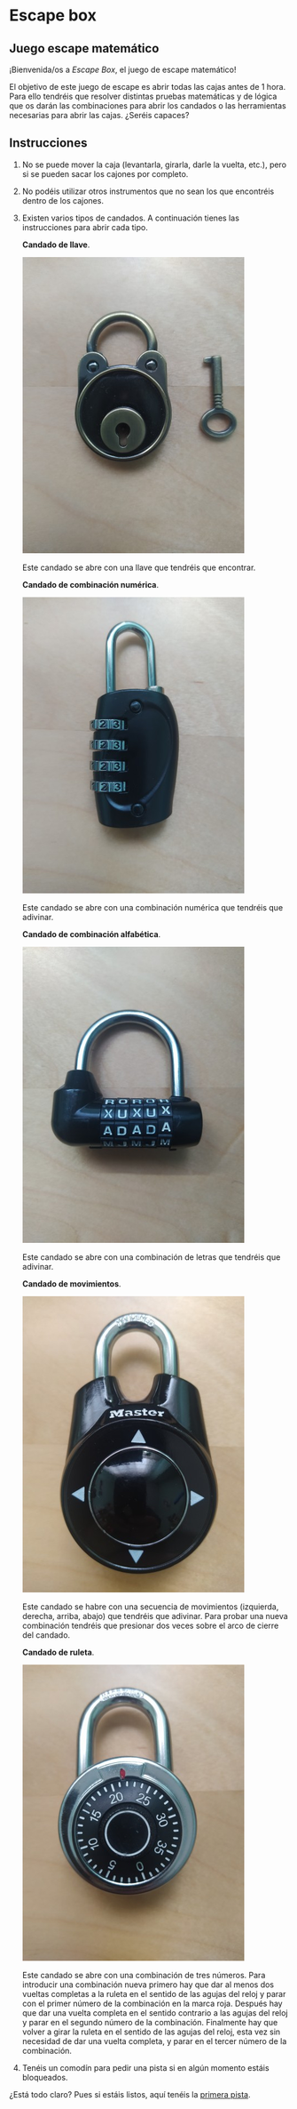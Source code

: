 # Escape box
## Juego escape matemático

¡Bienvenida/os a _Escape Box_, el juego de escape matemático!

El objetivo de este juego de escape es abrir todas las cajas antes de 1 hora. Para ello tendréis que resolver distintas pruebas matemáticas y de lógica que os darán las combinaciones para abrir los candados o las herramientas necesarias para abrir las cajas.  ¿Seréis capaces?

## Instrucciones

1. No se puede mover la caja (levantarla, girarla, darle la vuelta, etc.), pero si se pueden sacar los cajones por completo.
   
2. No podéis utilizar otros instrumentos que no sean los que encontréis dentro de los cajones.

3. Existen varios tipos de candados. A continuación tienes las instrucciones para abrir cada tipo.

    **Candado de llave**. 
    
    ![candado llave](img/candado-llave.jpg)

    Este candado se abre con una llave que tendréis que encontrar.

    **Candado de combinación numérica**. 
    
    ![candado numeros](img/candado-combinacion-numeros.jpg)
    
    Este candado se abre con una combinación numérica que tendréis que adivinar.
    
    **Candado de combinación alfabética**. 
    
    ![candado letras](img/candado-combinacion-letras.jpg)

    Este candado se abre con una combinación de letras que tendréis que adivinar.

    **Candado de movimientos**. 
    
    ![candado movimientos](img/candado-movimientos.jpg)

    Este candado se habre con una secuencia de movimientos (izquierda, derecha, arriba, abajo) que tendréis que adivinar. Para probar una nueva combinación tendréis que presionar dos veces sobre el arco de cierre del candado.
    
    **Candado de ruleta**. 
    
    ![candado ruleta](img/candado-ruleta.jpg)
    
    Este candado se abre con una combinación de tres números. Para introducir una combinación nueva primero hay que dar al menos dos vueltas completas a la ruleta en el sentido de las agujas del reloj y parar con el primer número de la combinación en la marca roja. Después hay que dar una vuelta completa en el sentido contrario a las agujas del reloj y parar en el segundo número de la combinación. Finalmente hay que volver a girar la ruleta en el sentido de las agujas del reloj, esta vez sin necesidad de dar una vuelta completa, y parar en el tercer número de la combinación.

4. Tenéis un comodín para pedir una pista si en algún momento estáis bloqueados.


¿Está todo claro? Pues si estáis listos, aquí tenéis la [primera pista](/cuadrado_magico.md).
